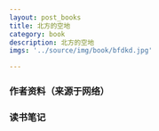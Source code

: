 ```yaml
---
layout: post_books
title: 北方的空地
category: book
description: 北方的空地
imgs: '../source/img/book/bfdkd.jpg'

---
```

### 作者资料（来源于网络）


### 读书笔记
 